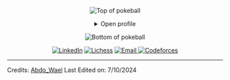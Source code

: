 
<div align="center">
<p><img src="https://user-images.githubusercontent.com/44261381/209363264-ac854d3c-2cc2-44c4-928e-8a08d1013f46.png" alt="Top of pokeball"></p>
<details>
<summary>Open profile</summary>
<p><br></p>
<div>
  <div align="center">
      <img height="200" alt="Screenshot_2022-12-22_at_23 08 11-removebg-preview" src="https://user-images.githubusercontent.com/44261381/209237088-3bbb1512-7486-4c36-afd8-bb60077d067b.png">
  </div>
  <div align="center">
  </div>
</div>
<details>
<summary>About me</summary>
<div align="left">
<pre class="astro-code github-dark" style="background-color:#24292e;color:#e1e4e8; overflow-x: auto;" tabindex="0"><code><span class="line"><span style="color:#6A737D">/**</span></span>
<span class="line"><span style="color:#6A737D"> * Represents me.</span></span>
<span class="line"><span style="color:#6A737D"> * </span><span style="color:#F97583">@constructor</span></span>
<span class="line"><span style="color:#6A737D"> * </span><span style="color:#F97583">@param</span><span style="color:#B392F0"> {string}</span><span style="color:#E1E4E8"> city</span><span style="color:#6A737D"> - Alexandria, Egypt.</span></span>
<span class="line"><span style="color:#6A737D"> * </span><span style="color:#F97583">@param</span><span style="color:#B392F0"> {string}</span><span style="color:#E1E4E8"> languagues</span><span style="color:#6A737D"> - English, Arbic.</span></span>
<span class="line"><span style="color:#6A737D"> * </span><span style="color:#F97583">@param</span><span style="color:#B392F0"> {string}</span><span style="color:#E1E4E8"> jobTitle</span><span style="color:#6A737D"> - Full Stack Developer.</span></span>
<span class="line"><span style="color:#6A737D"> * </span><span style="color:#F97583">@param</span><span style="color:#B392F0"> {string}</span><span style="color:#E1E4E8"> specialization</span><span style="color:#6A737D"> - Building full-fledged web applications.</span></span>
<span class="line"><span style="color:#6A737D"> * </span><span style="color:#F97583">@param</span><span style="color:#B392F0"> {string}</span><span style="color:#E1E4E8"> interests</span><span style="color:#6A737D"> - AI, writing &amp; problem-solving.</span></span>
<span class="line"><span style="color:#6A737D"> * </span><span style="color:#F97583">@param</span><span style="color:#B392F0"> {string}</span><span style="color:#E1E4E8"> hobbies</span><span style="color:#6A737D"> - reading, triathlons &amp; playing chess.</span></span>
<span class="line"><span style="color:#6A737D"> * </span><span style="color:#F97583">@param</span><span style="color:#B392F0"> {string}</span><span style="color:#E1E4E8"> education</span><span style="color:#6A737D"> -  BSc in Computer Science from Pharos University</span></span>
<span class="line"><span style="color:#6A737D"> * </span><span style="color:#F97583">@param</span><span style="color:#B392F0"> {string}</span><span style="color:#E1E4E8"> approachable</span><span style="color:#6A737D"> - Yes, to collaborate on exciting projects, don't hesitate to react out.</span></span>
<span class="line"><span style="color:#6A737D"> * </span><span style="color:#F97583">@param</span><span style="color:#B392F0"> {string}</span><span style="color:#E1E4E8"> stength</span><span style="color:#6A737D"> - Hard_worker</span></span>
<span class="line"><span style="color:#6A737D"> * </span><span style="color:#F97583">@param</span><span style="color:#B392F0"> {string}</span><span style="color:#E1E4E8"> weakness</span><span style="color:#6A737D"> - Shyness.</span></span>
<span class="line"><span style="color:#6A737D"> * </span><span style="color:#F97583">@param</span><span style="color:#B392F0"> {Date}</span><span style="color:#E1E4E8"> birthday</span><span style="color:#6A737D"> - 23th of November 2003.</span></span>
<span class="line"><span style="color:#6A737D"> * </span><span style="color:#F97583">@throws</span><span style="color:#B392F0"> {Punch}</span><span style="color:#6A737D"> To any and all bugs.</span></span>
<span class="line"><span style="color:#6A737D"> * </span><span style="color:#F97583">@returns</span><span style="color:#B392F0"> {Object}</span><span style="color:#6A737D"> Abdo.</span></span>
<span class="line"><span style="color:#6A737D"> */</span></span></code></pre>
</div>
</details>
<details>
<summary>Tools</summary>
<div>
  <p style="display: inline-block;" align="center">
    <kbd>
      <kbd>Programming Languages</kbd>
      <br>
      <br>
      <img width="30px" src="https://cdn.jsdelivr.net/gh/devicons/devicon/icons/python/python-original.svg"> 
      <img width="30px" src="https://cdn.jsdelivr.net/gh/devicons/devicon/icons/cplusplus/cplusplus-original.svg"> 
      <img width="30px" src="https://cdn.jsdelivr.net/gh/devicons/devicon/icons/java/java-plain.svg"> 
      <img width="30px" src="https://cdn.jsdelivr.net/gh/devicons/devicon/icons/javascript/javascript-original.svg"> 
    </kbd>
    <kbd>
      <kbd>Back-end</kbd>
      <br>
      <br>
      <img width="30px" src="https://cdn.jsdelivr.net/gh/devicons/devicon/icons/ruby/ruby-original.svg">
      <img width="30px" src="https://cdn.jsdelivr.net/gh/devicons/devicon/icons/nodejs/nodejs-original.svg">
    <img width="30px" src="https://cdn.jsdelivr.net/gh/devicons/devicon/icons/csharp/csharp-original.svg">
      <img width="30px" src="https://cdn.jsdelivr.net/gh/devicons/devicon/icons/dot-net/dot-net-original.svg">
    </kbd>
     <kbd>
      <kbd>Mobile</kbd>
      <br>
      <br>
      <img width="30px" src="https://cdn.jsdelivr.net/gh/devicons/devicon/icons/dart/dart-original.svg">
      <img width="30px" src="https://cdn.jsdelivr.net/gh/devicons/devicon/icons/flutter/flutter-plain.svg">
    </kbd>
    <kbd>
      <kbd>Front-end</kbd>
      <br>
      <br>
      <img width="30px" src="https://cdn.jsdelivr.net/gh/devicons/devicon/icons/html5/html5-original.svg"> 
      <img width="30px" src="https://cdn.jsdelivr.net/gh/devicons/devicon/icons/css3/css3-plain-wordmark.svg"> 
      <img width="30px" src="https://cdn.jsdelivr.net/gh/devicons/devicon/icons/bootstrap/bootstrap-plain.svg"> 
     <img width="30px" src="https://cdn.jsdelivr.net/gh/devicons/devicon/icons/angularjs/angularjs-original.svg">
      <img width="30px" src="https://cdn.jsdelivr.net/gh/devicons/devicon/icons/jquery/jquery-plain.svg">
    </kbd>
    <kbd>
      <kbd>Database</kbd>
      <br>
      <br>
      <img width="30px" src="https://cdn.jsdelivr.net/gh/devicons/devicon/icons/mysql/mysql-original.svg">
      <img width="30px" src="https://cdn.jsdelivr.net/gh/devicons/devicon/icons/mongodb/mongodb-plain.svg">
    </kbd>
    <br>
    <br>
    <kbd>
      <kbd>Data Science &amp; AI</kbd>
      <br>
      <br>
      <img title="matlab" width="30px" src="https://cdn.jsdelivr.net/gh/devicons/devicon/icons/matlab/matlab-original.svg">
      <img width="30px" src="https://cdn.jsdelivr.net/gh/devicons/devicon/icons/tensorflow/tensorflow-original.svg">
      <img width="30px" src="https://cdn.jsdelivr.net/gh/devicons/devicon/icons/numpy/numpy-original.svg">
      <img width="30px" src="https://cdn.jsdelivr.net/gh/devicons/devicon/icons/pandas/pandas-original.svg">
    </kbd>
    <kbd>
      <kbd>System, Networking &amp; Deployment</kbd>
      <br>
      <br>
      <img width="30px" src="https://cdn.jsdelivr.net/gh/devicons/devicon/icons/heroku/heroku-plain.svg">
      <img width="30px" src="https://cdn.jsdelivr.net/gh/devicons/devicon/icons/git/git-plain.svg">
      <img width="30px" src="https://cdn.jsdelivr.net/gh/devicons/devicon/icons/docker/docker-plain.svg">
    </kbd>
      <kbd>Tools</kbd>
      <br>
      <br>
      <img width="30px" src="https://cdn.jsdelivr.net/gh/devicons/devicon/icons/vscode/vscode-original.svg">
      <img width="30px" src="https://upload.wikimedia.org/wikipedia/en/d/d2/Sublime_Text_3_logo.png">
      <img width="30px" src="https://cdn.jsdelivr.net/gh/devicons/devicon/icons/jupyter/jupyter-original.svg">
      <img width="30px" src="https://cdn.jsdelivr.net/gh/devicons/devicon/icons/pycharm/pycharm-original.svg">
      <img width="30px" src="https://cdn.jsdelivr.net/gh/devicons/devicon/icons/intellij/intellij-original.svg">
      <img width="30px" src="https://cdn.jsdelivr.net/gh/devicons/devicon/icons/androidstudio/androidstudio-original.svg">
  </kbd>
     <kbd>
      <kbd>Game Development</kbd>
      <br>
      <br>
      <img width="30px" src="https://cdn.jsdelivr.net/gh/devicons/devicon/icons/unity/unity-original.svg">
    </kbd>
  </p>
</div>
</details>
<details>
  <summary>Quote</summary>
  <br>
  One of my favourite quotes
  <blockquote>
  “I believe that life is about growth. If I face something I don’t know or understand, I won’t pretend to have the answer. But I’ll promise you this: I’ll keep learning, exploring, and doing whatever it takes to figure it out.”
  </blockquote>
</details>
<details open="">
<summary>What can I do for you?</summary>
<table style="border: none">
  <tbody><tr>
  <td width="50%" valign="top">
<h2 id="lets-work-on-your-project-together">Let’s Work on Your Project Together!</h2>
<p>If you have any questions about web development, writing mistake-free documentation or AI, feel free to <a href="chessjoker27@gmail.com">contact me by email</a>, I won’t bite, I promise.</p>
  </td>
  <td width="50%" valign="top">
<h2 id="its-not-perfect-isnt-it">It’s not perfect, isn’t it?</h2>
<blockquote>“I think it’s very important to have a feedback loop, where you’re constantly thinking about what you’ve done and how you could be doing it better.”
<br><strong>– Elon Musk</strong></blockquote>
  </td>
  </tr>
</tbody></table>
</details>
</details>
<p><img src="https://user-images.githubusercontent.com/44261381/209363271-905d2a5e-8a18-44c0-a450-45dddd4d5036.png" alt="Bottom of pokeball"></p>
</div>
<div align="center">
  <a href="https://lichess.org/@/Rooney_el_joker_1"><img src="https://img.shields.io/static/v1?style=for-the-badge&amp;message=LinkedIn&amp;color=0A66C2&amp;logo=LinkedIn&amp;logoColor=FFFFFF&amp;label=" alt="LinkedIn"></a>
  <a href="https://lichess.org/@/Austinae"><img src="https://img.shields.io/static/v1?style=for-the-badge&amp;message=Lichess&amp;color=000000&amp;logo=Lichess&amp;logoColor=FFFFFF&amp;label=" alt="Lichess"></a>
 <a href="mailto:chessjoker27@gmail.com">
    <img alt="Email" src="https://img.shields.io/static/v1?style=for-the-badge&message=Gmail&color=EA4335&logo=Gmail&logoColor=FFFFFF&label=">
</a>
 <a href="https://codeforces.com/profile/chessjoker27">
    <img alt="Codeforces" src="https://img.shields.io/static/v1?style=for-the-badge&message=Codeforces&color=d4af37&logo=Codeforces&logoColor=FFFFFF&label=">
</a>

</div>
<hr>
<p>Credits: <a href="https://github.com/AbdoJoker99/coding_life/edit/main/README.md)">Abdo_Wael</a>
Last Edited on: 7/10/2024</p>  
